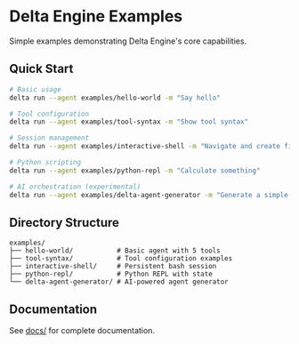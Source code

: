 # Delta Engine Examples

Simple examples demonstrating Delta Engine's core capabilities.

## Quick Start

```bash
# Basic usage
delta run --agent examples/hello-world -m "Say hello"

# Tool configuration
delta run --agent examples/tool-syntax -m "Show tool syntax"

# Session management
delta run --agent examples/interactive-shell -m "Navigate and create files"

# Python scripting
delta run --agent examples/python-repl -m "Calculate something"

# AI orchestration (experimental)
delta run --agent examples/delta-agent-generator -m "Generate a simple agent"
```

## Directory Structure

```
examples/
├── hello-world/           # Basic agent with 5 tools
├── tool-syntax/           # Tool configuration examples
├── interactive-shell/     # Persistent bash session
├── python-repl/           # Python REPL with state
└── delta-agent-generator/ # AI-powered agent generator
```

## Documentation

See [docs/](../docs/) for complete documentation.